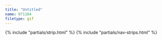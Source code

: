 ```yaml
---
title: "Untitled"
name: 071104
filetype: gif
---
```


{% include "partials/strip.html" %}
{% include "partials/nav-strips.html" %}